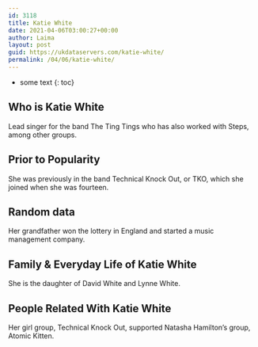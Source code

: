 ```yaml
---
id: 3118
title: Katie White
date: 2021-04-06T03:00:27+00:00
author: Laima
layout: post
guid: https://ukdataservers.com/katie-white/
permalink: /04/06/katie-white/
---
```


* some text
{: toc}


## Who is Katie White
                  
                  
                  
Lead singer for the band The Ting Tings who has also worked with Steps, among other groups.
                  
              
            
              
            
                
                
                
## Prior to Popularity
                  
                  
                  
She was previously in the band Technical Knock Out, or TKO, which she joined when she was fourteen.
                  
              
            
              
            
                
                
                
## Random data
                  
                  
                  
Her grandfather won the lottery in England and started a music management company.
                  
              
            
              
            
                
                
                
## Family & Everyday Life of Katie White
                  
                  
                  
She is the daughter of David White and Lynne White.
                  
              
            
              
            
                
                
                
## People Related With Katie White
                  
                  
                  
Her girl group, Technical Knock Out, supported Natasha Hamilton&#8217;s group, Atomic Kitten.
                  
              
            
              
            
                
              
            
              
              
            
            
              
            
          
          
          